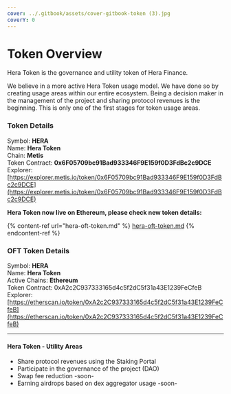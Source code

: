 ```yaml
---
cover: ../.gitbook/assets/cover-gitbook-token (3).jpg
coverY: 0
---
```


# Token Overview

Hera Token is the governance and utility token of Hera Finance.

We believe in a more active Hera Token usage model. We have done so by creating usage areas within our entire ecosystem. Being a decision maker in the management of the project and sharing protocol revenues is the beginning. This is only one of the first stages for token usage areas.

### Token Details

Symbol: **HERA**\
Name: **Hera Token**\
Chain: **Metis**\
Token Contract: **0x6F05709bc91Bad933346F9E159f0D3FdBc2c9DCE**\
Explorer: [https://explorer.metis.io/token/0x6F05709bc91Bad933346F9E159f0D3FdBc2c9DCE](https://explorer.metis.io/token/0x6F05709bc91Bad933346F9E159f0D3FdBc2c9DCE)



**Hera Token now live on Ethereum, please check new token details:**

{% content-ref url="hera-oft-token.md" %}
[hera-oft-token.md](hera-oft-token.md)
{% endcontent-ref %}

### OFT Token Details

Symbol: **HERA**\
Name: **Hera Token**\
Active Chains: **Ethereum**\
Token Contract: 0xA2c2C937333165d4c5f2dC5f31a43E1239FeCfeB\
Explorer: [https://etherscan.io/token/0xA2c2C937333165d4c5f2dC5f31a43E1239FeCfeB](https://etherscan.io/token/0xA2c2C937333165d4c5f2dC5f31a43E1239FeCfeB)

***

#### Hera Token - Utility Areas

* Share protocol revenues using the Staking Portal
* Participate in the governance of the project (DAO)
* Swap fee reduction -soon-
* Earning airdrops based on dex aggregator usage -soon-

